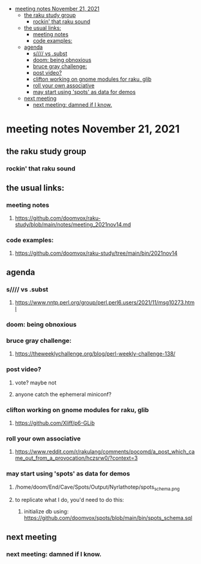 - [meeting notes November 21, 2021](#orgac768a0)
  - [the raku study group](#orgb01dc0e)
    - [rockin' that raku sound](#org25c69b5)
  - [the usual links:](#org9c9f18b)
    - [meeting notes](#orge4aacc7)
    - [code examples:](#orge0319bc)
  - [agenda](#org30dd69e)
    - [s//// vs .subst](#orgc764eb1)
    - [doom: being obnoxious](#org939fde3)
    - [bruce gray challenge:](#org9483f7e)
    - [post video?](#orga31e686)
    - [clifton working on gnome modules for raku, glib](#org9131c33)
    - [roll your own associative](#org323fa26)
    - [may start using 'spots' as data for demos](#org2e3ce8e)
  - [next meeting](#org2dae2f5)
    - [next meeting: damned if I know.](#org8837988)


<a id="orgac768a0"></a>

# meeting notes November 21, 2021


<a id="orgb01dc0e"></a>

## the raku study group


<a id="org25c69b5"></a>

### rockin' that raku sound


<a id="org9c9f18b"></a>

## the usual links:


<a id="orge4aacc7"></a>

### meeting notes

1.  <https://github.com/doomvox/raku-study/blob/main/notes/meeting_2021nov14.md>


<a id="orge0319bc"></a>

### code examples:

1.  <https://github.com/doomvox/raku-study/tree/main/bin/2021nov14>


<a id="org30dd69e"></a>

## agenda


<a id="orgc764eb1"></a>

### s//// vs .subst

1.  <https://www.nntp.perl.org/group/perl.perl6.users/2021/11/msg10273.html>


<a id="org939fde3"></a>

### doom: being obnoxious


<a id="org9483f7e"></a>

### bruce gray challenge:

1.  <https://theweeklychallenge.org/blog/perl-weekly-challenge-138/>


<a id="orga31e686"></a>

### post video?

1.  vote?  maybe not

2.  anyone catch the ephemeral miniconf?


<a id="org9131c33"></a>

### clifton working on gnome modules for raku, glib

1.  <https://github.com/Xliff/p6-GLib>


<a id="org323fa26"></a>

### roll your own associative

1.  <https://www.reddit.com/r/rakulang/comments/pocomd/a_post_which_came_out_from_a_provocation/hczsrw0/?context=3>


<a id="org2e3ce8e"></a>

### may start using 'spots' as data for demos

1.  /home/doom/End/Cave/Spots/Output/Nyrlathotep/spots<sub>schema.png</sub>

2.  to replicate what I do, you'd need to do this:

    1.  initialize db using: <https://github.com/doomvox/spots/blob/main/bin/spots_schema.sql>


<a id="org2dae2f5"></a>

## next meeting


<a id="org8837988"></a>

### next meeting: damned if I know.
